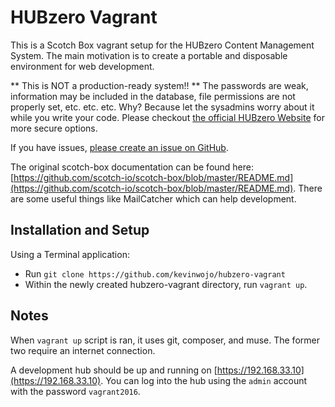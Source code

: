 HUBzero Vagrant
===============
This is a Scotch Box vagrant setup for the HUBzero Content Management System. The main motivation is to create a portable and disposable environment for web development.

** This is NOT a production-ready system!! ** 
The passwords are weak, information may be included in the database, file permissions are not properly set, etc. etc. etc. Why? Because let the sysadmins worry about it while you write your code.
Please checkout [the official HUBzero Website](https://hubzero.org/download) for more secure options. 

If you have issues, [please create an issue on GitHub](https://github.com/kevinwojo/hubzero-vagrant/issues).

The original scotch-box documentation can be found here: [https://github.com/scotch-io/scotch-box/blob/master/README.md](https://github.com/scotch-io/scotch-box/blob/master/README.md). There are some useful things like MailCatcher which can help development.

## Installation and Setup
Using a Terminal application:
 - Run `git clone https://github.com/kevinwojo/hubzero-vagrant`
 - Within the newly created hubzero-vagrant directory, run `vagrant up`.

## Notes
When `vagrant up` script is ran, it uses git, composer, and muse. The former two require an internet connection.

A development hub should be up and running on [https://192.168.33.10](https://192.168.33.10).
You can log into the hub using the `admin` account with the password `vagrant2016`. 

